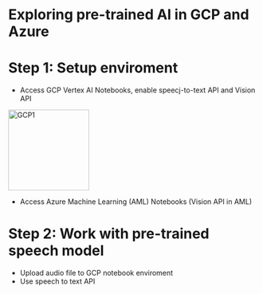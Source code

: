# Exploring pre-trained AI in GCP and Azure

# Step 1: Setup enviroment
- Access GCP Vertex AI Notebooks, enable speecj-to-text API and Vision API
<img width="162" alt="GCP1" src="https://github.com/user-attachments/assets/1bccf35e-3973-44ec-bfbe-8c9d189d1a51">

- Access Azure Machine Learning (AML) Notebooks (Vision API in AML)


# Step 2: Work with pre-trained speech model
-  Upload audio file to GCP notebook enviroment
-  Use speech to text API
